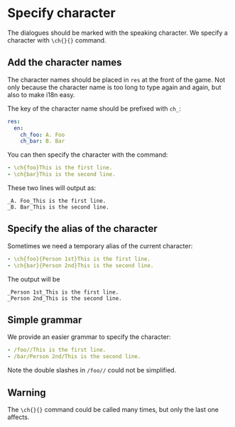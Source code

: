 # Specify character
The dialogues should be marked with the speaking character.
We specify a character with `\ch{}{}` command.

## Add the character names
The character names should be placed in `res` at the front of the game.
Not only because the character name is too long to type again and again, but also to make i18n easy.

The key of the character name should be prefixed with `ch_`:
``` yaml
res:
  en:
    ch_foo: A. Foo
    ch_bar: B. Bar
```
You can then specify the character with the command:
``` yaml
- \ch{foo}This is the first line.
- \ch{bar}This is the second line.
```
These two lines will output as:
```
_A. Foo_This is the first line.
_B. Bar_This is the second line.
```

## Specify the alias of the character
Sometimes we need a temporary alias of the current character:
``` yaml
- \ch{foo}{Person 1st}This is the first line.
- \ch{bar}{Person 2nd}This is the second line.
```
The output will be
```
_Person 1st_This is the first line.
_Person 2nd_This is the second line.
```

## Simple grammar
We provide an easier grammar to specify the character:
``` yaml
- /foo//This is the first line.
- /bar/Person 2nd/This is the second line.
```
Note the double slashes in `/foo//` could not be simplified.

## Warning
The `\ch{}{}` command could be called many times, but only the last one affects.
